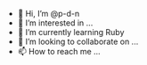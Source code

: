 - 👋 Hi, I’m @p-d-n
- 👀 I’m interested in ...
- 🌱 I’m currently learning Ruby
- 💞️ I’m looking to collaborate on ...
- 📫 How to reach me ...

<!---
p-d-n/p-d-n is a ✨ special ✨ repository because its `README.md` (this file) appears on your GitHub profile.
You can click the Preview link to take a look at your changes.
--->
